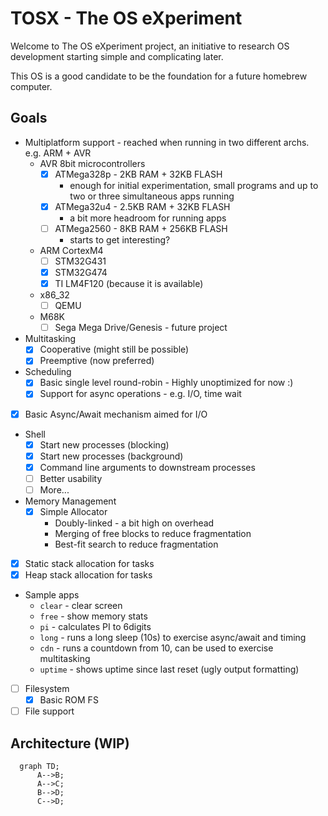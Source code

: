 # TOSX - The OS eXperiment

Welcome to The OS eXperiment project, an initiative to research OS development starting simple and complicating
later.

This OS is a good candidate to be the foundation for a future homebrew computer.

## Goals
* Multiplatform support - reached when running in two different archs. e.g. ARM + AVR
  * AVR 8bit microcontrollers
    * [x] ATMega328p - 2KB RAM + 32KB FLASH
      * enough for initial experimentation, small programs and up to two or three simultaneous apps running
    * [x] ATMega32u4 - 2.5KB RAM + 32KB FLASH
      * a bit more headroom for running apps
    * [ ] ATMega2560 - 8KB RAM + 256KB FLASH
      * starts to get interesting?
  * ARM CortexM4
    * [ ] STM32G431
    * [x] STM32G474
    * [x] TI LM4F120 (because it is available)
  * x86_32
    * [ ] QEMU
  * M68K
    * [ ] Sega Mega Drive/Genesis - future project
* Multitasking
  * [x] Cooperative (might still be possible)
  * [x] Preemptive (now preferred)
* Scheduling
  * [x] Basic single level round-robin - Highly unoptimized for now :)
  * [x] Support for async operations - e.g. I/O, time wait 
* [x] Basic Async/Await mechanism aimed for I/O
* Shell
  * [x] Start new processes (blocking)
  * [x] Start new processes (background)
  * [x] Command line arguments to downstream processes
  * [ ] Better usability
  * [ ] More...
* Memory Management
  * [x] Simple Allocator
    * Doubly-linked - a bit high on overhead
    * Merging of free blocks to reduce fragmentation
    * Best-fit search to reduce fragmentation
* [x] Static stack allocation for tasks
* [x] Heap stack allocation for tasks
* Sample apps
  * `clear` - clear screen 
  * `free` - show memory stats
  * `pi` - calculates PI to 6digits
  * `long` - runs a long sleep (10s) to exercise async/await and timing
  * `cdn` - runs a countdown from 10, can be used to exercise multitasking
  * `uptime` - shows uptime since last reset (ugly output formatting)
* [ ] Filesystem
  * [x] Basic ROM FS
* [ ] File support

## Architecture (WIP)
```mermaid
  graph TD;
      A-->B;
      A-->C;
      B-->D;
      C-->D;
```
